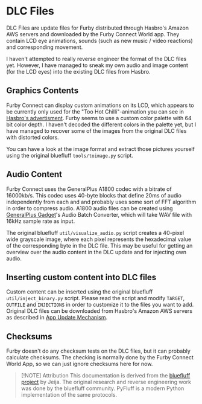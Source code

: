 # DLC Files

DLC Files are update files for Furby distributed through Hasbro's Amazon AWS servers and downloaded by the Furby Connect World app. They contain LCD eye animations, sounds (such as new music / video reactions) and corresponding movement.

I haven't attempted to really reverse engineer the format of the DLC files yet. However, I have managed to sneak my own audio and image content (for the LCD eyes) into the existing DLC files from Hasbro.

## Graphics Contents
Furby Connect can display custom animations on its LCD, which appears to be currently only used for the "Too Hot Chilli"-animation you can see in [Hasbro's advertisment](https://youtu.be/9GEAIgOgy_o?t=55). Furby seems to use a custom color palette with 64 bit color depth. I haven't decoded the different colors in the palette yet, but I have managed to recover some of the images from the original DLC files with distorted colors.

You can have a look at the image format and extract those pictures yourself using the original bluefluff `tools/toimage.py` script.

## Audio Content
Furby Connect uses the GeneralPlus A1800 codec with a bitrate of 16000kb/s. This codec uses 40-byte blocks that define 20ms of audio independently from each and and probably uses some sort of FFT algorithm in order to compress audio. A1800 audio files can be created using [GeneralPlus Gadget](http://www.generalplus.com/1LVlangLNxxSVyySNservice_n_support_d)'s Audio Batch Converter, which will take WAV file with 16kHz sample rate as input.

The original bluefluff `util/visualize_audio.py` script creates a 40-pixel wide grayscale image, where each pixel represents the hexadecimal value of the corresponding byte in the DLC file. This may be useful for getting an overview over the audio content in the DLC update and for injecting own audio.

## Inserting custom content into DLC files
Custom content can be inserted using the original bluefluff `util/inject_binary.py` script. Please read the script and modify `TARGET`, `OUTFILE` and `INJECTIONS` in order to customize it to the files you want to add. Original DLC files can be downloaded from Hasbro's Amazon AWS servers as described in [App Update Mechanism](connectworld.md).

## Checksums
Furby doesn't do any checksum tests on the DLC files, but it can probably calculate checksums. The checking is normally done by the Furby Connect World App, so we can just ignore checksums here for now.


> [!NOTE] Attribution
> This documentation is derived from the [bluefluff project](https://github.com/Jeija/bluefluff) by Jeija. The original research and reverse engineering work was done by the bluefluff community. PyFluff is a modern Python implementation of the same protocols.